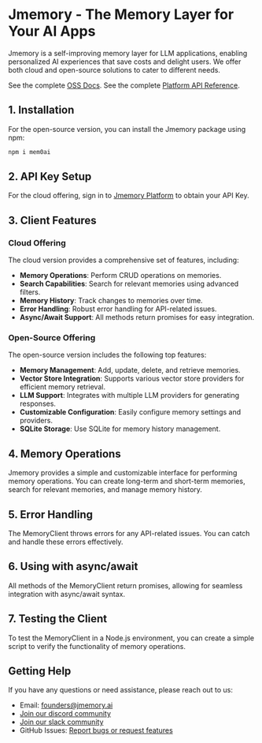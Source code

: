 # Jmemory - The Memory Layer for Your AI Apps

Jmemory is a self-improving memory layer for LLM applications, enabling personalized AI experiences that save costs and delight users. We offer both cloud and open-source solutions to cater to different needs.

See the complete [OSS Docs](https://docs.jmemory.ai/open-source-typescript/quickstart).
See the complete [Platform API Reference](https://docs.mem0.ai/api-reference/overview).

## 1. Installation

For the open-source version, you can install the Jmemory package using npm:

```bash
npm i mem0ai
```

## 2. API Key Setup

For the cloud offering, sign in to [Jmemory Platform](https://app.jmemory.ai/dashboard/api-keys) to obtain your API Key.

## 3. Client Features

### Cloud Offering

The cloud version provides a comprehensive set of features, including:

- **Memory Operations**: Perform CRUD operations on memories.
- **Search Capabilities**: Search for relevant memories using advanced filters.
- **Memory History**: Track changes to memories over time.
- **Error Handling**: Robust error handling for API-related issues.
- **Async/Await Support**: All methods return promises for easy integration.

### Open-Source Offering

The open-source version includes the following top features:

- **Memory Management**: Add, update, delete, and retrieve memories.
- **Vector Store Integration**: Supports various vector store providers for efficient memory retrieval.
- **LLM Support**: Integrates with multiple LLM providers for generating responses.
- **Customizable Configuration**: Easily configure memory settings and providers.
- **SQLite Storage**: Use SQLite for memory history management.

## 4. Memory Operations

Jmemory provides a simple and customizable interface for performing memory operations. You can create long-term and short-term memories, search for relevant memories, and manage memory history.

## 5. Error Handling

The MemoryClient throws errors for any API-related issues. You can catch and handle these errors effectively.

## 6. Using with async/await

All methods of the MemoryClient return promises, allowing for seamless integration with async/await syntax.

## 7. Testing the Client

To test the MemoryClient in a Node.js environment, you can create a simple script to verify the functionality of memory operations.

## Getting Help

If you have any questions or need assistance, please reach out to us:

- Email: founders@jmemory.ai
- [Join our discord community](https://jmemory.ai/discord)
- [Join our slack community](https://jmemory.ai/slack)
- GitHub Issues: [Report bugs or request features](https://github.com/mem0ai/mem0ai-node/issues)
